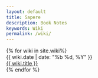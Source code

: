```yaml
---
layout: default
title: Sapere
description: Book Notes
keywords: Wiki
permalink: /wiki/
---
```


<div class="wikilist">
    {% for wiki in site.wiki%}
    <div class="overview">
        <div class="date">{{ wiki.date | date: "%b %d, %Y" }}</div>
        <div class="detail"><a href="{{ site.url }}{{ wiki.url }}">{{ wiki.title }}</a></div>
    </div>
    {% endfor %}
</div>
<!--{% include pagination.html %}>


<!-- <ul>
{% for wiki in site.wiki %}
{% if wiki.title != "Wiki Template" %}
<li><a href="{{ site.url }}{{ wiki.url }}">{{ wiki.title }}</a></li>
{% endif %}
{% endfor %}
</ul> -->
